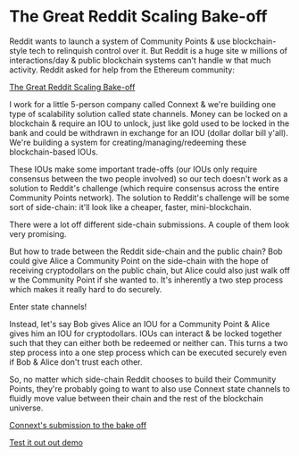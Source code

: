 # The Great Reddit Scaling Bake-off

Reddit wants to launch a system of Community Points & use blockchain-style tech to relinquish control over it. But Reddit is a huge site w millions of interactions/day & public blockchain systems can't handle w that much activity. Reddit asked for help from the Ethereum community:

[The Great Reddit Scaling Bake-off](https://www.reddit.com/r/ethereum/comments/hbjx25/the_great_reddit_scaling_bakeoff/)

I work for a little 5-person company called Connext & we're building one type of scalability solution called state channels. Money can be locked on a blockchain & require an IOU to unlock, just like gold used to be locked in the bank and could be withdrawn in exchange for an IOU (dollar dollar bill y'all). We're building a system for creating/managing/redeeming these blockchain-based IOUs.

These IOUs make some important trade-offs (our IOUs only require consensus between the two people involved) so our tech doesn't work as a solution to Reddit's challenge (which require consensus across the entire Community Points network). The solution to Reddit's challenge will be some sort of side-chain: it'll look like a cheaper, faster, mini-blockchain.

There were a lot off different side-chain submissions. A couple of them look very promising.

But how to trade between the Reddit side-chain and the public chain? Bob could give Alice a Community Point on the side-chain with the hope of receiving cryptodollars on the public chain, but Alice could also just walk off w the Community Point if she wanted to. It's inherently a two step process which makes it really hard to do securely.

Enter state channels!

Instead, let's say Bob gives Alice an IOU for a Community Point & Alice gives him an IOU for cryptodollars. IOUs can interact & be locked together such that they can either both be redeemed or neither can. This turns a two step process into a one step process which can be executed securely even if Bob & Alice don't trust each other.

So, no matter which side-chain Reddit chooses to build their Community Points, they're probably going to want to also use Connext state channels to fluidly move value between their chain and the rest of the blockchain universe.

[Connext's submission to the bake off](https://www.reddit.com/r/ethereum/comments/i1eooc/spacefold_connexts_submission_to_the_great_reddit/)

[Test it out out demo](https://www.spacefold.io/)
